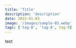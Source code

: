 ```yaml
---
title: 'Title'
description: 'description'
date: 2022-01-03
image: '/images/sample-03.webp'
tags: ['tag-0', 'tag-8', tag-9]
---
```


text
